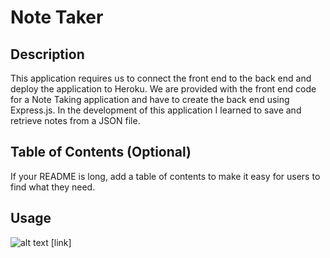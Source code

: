 # Note Taker 

## Description

This application requires us to connect the front end to the back end and deploy the application to Heroku. We are provided with the front end code for a Note Taking application and have to create the back end using Express.js. In the development of this application I learned to save and retrieve notes from a JSON file.

## Table of Contents (Optional)

If your README is long, add a table of contents to make it easy for users to find what they need.

## Usage

![alt text](assets/images/screenshot.png)
[link]
